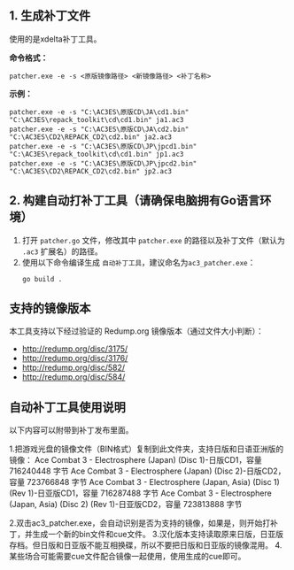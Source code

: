 ## 1. 生成补丁文件

使用的是xdelta补丁工具。

**命令格式：**
```shell
patcher.exe -e -s <原版镜像路径> <新镜像路径> <补丁名称>
```

**示例：**
```shell
patcher.exe -e -s "C:\AC3ES\原版CD\JA\cd1.bin" "C:\AC3ES\repack_toolkit\cd\cd1.bin" ja1.ac3
patcher.exe -e -s "C:\AC3ES\原版CD\JA\cd2.bin" "C:\AC3ES\CD2\REPACK_CD2\cd2.bin" ja2.ac3
patcher.exe -e -s "C:\AC3ES\原版CD\JP\jpcd1.bin" "C:\AC3ES\repack_toolkit\cd\cd1.bin" jp1.ac3
patcher.exe -e -s "C:\AC3ES\原版CD\JP\jpcd2.bin" "C:\AC3ES\CD2\REPACK_CD2\cd2.bin" jp2.ac3
```

## 2. 构建自动打补丁工具（请确保电脑拥有Go语言环境）

1.  打开 `patcher.go` 文件，修改其中 `patcher.exe` 的路径以及补丁文件（默认为 `.ac3` 扩展名）的路径。
2.  使用以下命令编译生成 `自动补丁工具`，建议命名为`ac3_patcher.exe`：
    ```shell
    go build .
    ```

## 支持的镜像版本

本工具支持以下经过验证的 Redump.org 镜像版本（通过文件大小判断）：

-   http://redump.org/disc/3175/
-   http://redump.org/disc/3176/
-   http://redump.org/disc/582/
-   http://redump.org/disc/584/

## 自动补丁工具使用说明
以下内容可以附带到补丁发布里面。

1.把游戏光盘的镜像文件（BIN格式）复制到此文件夹，支持日版和日语亚洲版的镜像：
Ace Combat 3 - Electrosphere (Japan) (Disc 1)-日版CD1，容量 716240448 字节
Ace Combat 3 - Electrosphere (Japan) (Disc 2)-日版CD2，容量 723766848 字节
Ace Combat 3 - Electrosphere (Japan, Asia) (Disc 1) (Rev 1)-日亚版CD1，容量 716287488 字节
Ace Combat 3 - Electrosphere (Japan, Asia) (Disc 2) (Rev 1)-日亚版CD2，容量 723813888 字节

2.双击ac3_patcher.exe，会自动识别是否为支持的镜像，如果是，则开始打补丁，并生成一个新的bin文件和cue文件。
3.汉化版本支持读取原来日版，日亚版存档。但日版和日亚版不能互相换碟，所以不要把日版和日亚版的镜像混用。
4.某些场合可能需要cue文件配合镜像一起使用，使用生成的cue即可。